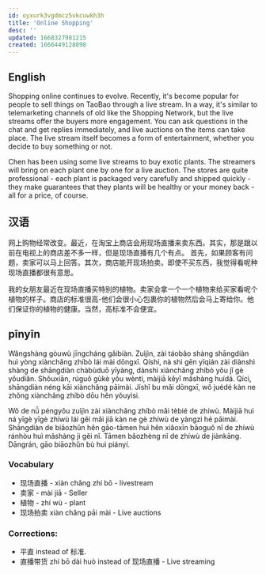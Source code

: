 ```yaml
---
id: oyxurk3vgdmcz5vkcuwkh3h
title: 'Online Shopping'
desc: ''
updated: 1668327981215
created: 1666449128898
---
```


## English

Shopping online continues to evolve. Recently, it's become popular for people to sell things on TaoBao through a live stream. In a way, it's similar to telemarketing channels of old like the Shopping Network, but the live streams offer the buyers more engagement. You can ask questions in the chat and get replies immediately, and live auctions on the items can take place. The live stream itself becomes a form of entertainment, whether you decide to buy something or not.

Chen has been using some live streams to buy exotic plants. The streamers will bring on each plant one by one for a live auction. The stores are quite professional - each plant is packaged very carefully and shipped quickly - they make guarantees that they plants will be healthy or your money back - all for a price, of course.

## 汉语

网上购物经常改变。最近，在淘宝上商店会用现场直播来卖东西。其实，那是跟以前在电视上的商店差不多一样，但是现场直播有几个有点。 首先，如果顾客有问题，卖家可以马上回答。其次，商店能开现场拍卖。即使不买东西，我觉得看呢种现场直播都很有意思。

我的女朋友最近在现场直播买特别的植物。卖家会拿一个一个植物来给买家看呢个植物的样子。商店的标准很高-他们会很小心包裹你的植物然后会马上寄给你。他们保证你的植物的健康。当然，高标准不会便宜。

## pīnyīn

Wǎngshàng gòuwù jīngcháng gǎibiàn. Zuìjìn, zài táobǎo shàng shāngdiàn huì yòng xiànchǎng zhíbò lái mài dōngxī. Qíshí, nà shì gēn yǐqián zài diànshì shàng de shāngdiàn chàbùduō yīyàng, dànshì xiànchǎng zhíbò yǒu jǐ gè yǒudiǎn. Shǒuxiān, rúguǒ gùkè yǒu wèntí, màijiā kěyǐ mǎshàng huídá. Qícì, shāngdiàn néng kāi xiànchǎng pāimài. Jíshǐ bu mǎi dōngxī, wǒ juédé kàn ne zhǒng xiànchǎng zhíbò dōu hěn yǒuyìsi. 

Wǒ de nǚ péngyǒu zuìjìn zài xiànchǎng zhíbò mǎi tèbié de zhíwù. Màijiā huì ná yīgè yīgè zhíwù lái gěi mǎi jiā kàn ne gè zhíwù de yàngzi hé pāimài. Shāngdiàn de biāozhǔn hěn gāo-tāmen huì hěn xiǎoxīn bāoguǒ nǐ de zhíwù ránhòu huì mǎshàng jì gěi nǐ. Tāmen bǎozhèng nǐ de zhíwù de jiànkāng. Dāngrán, gāo biāozhǔn bù huì piányí.

### Vocabulary

- 现场直播 - xiàn chǎng zhí bō - livestream
- 卖家 - mài jiā - Seller
- 植物 - zhí wù - plant
- 现场拍卖 xiàn chǎng pāi mài - Live auctions

### Corrections:

- 平直 instead of 标准.
- 直播带货 zhí bō dài huò instead of 现场直播 - Live streaming